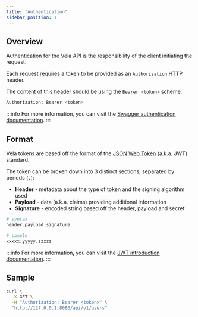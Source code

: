 ```yaml
---
title: "Authentication"
sidebar_position: 1
---
```


## Overview

Authentication for the Vela API is the responsibility of the client initiating the request.

Each request requires a token to be provided as an `Authorization` HTTP header.

The content of this header should be using the `Bearer <token>` scheme.

```sh
Authorization: Bearer <token>
```

:::info
For more information, you can visit the [Swagger authentication documentation](https://swagger.io/docs/specification/authentication/bearer-authentication/).
:::

## Format

Vela tokens are based off the format of the [JSON Web Token](https://jwt.io/) (a.k.a. JWT) standard.

The token can be broken down into 3 distinct sections, separated by periods (`.`):

* **Header** - metadata about the type of token and the signing algorithm used
* **Payload** - data (a.k.a. claims) providing additional information
* **Signature** - encoded string based off the header, payload and secret

```sh
# syntax
header.payload.signature

# sample
xxxxx.yyyyy.zzzzz
```

:::info
For more information, you can visit the [JWT introduction documentation](https://jwt.io/introduction/).
:::

## Sample

```sh
curl \
  -X GET \
  -H "Authorization: Bearer <token>" \
  "http://127.0.0.1:8080/api/v1/users"
```
